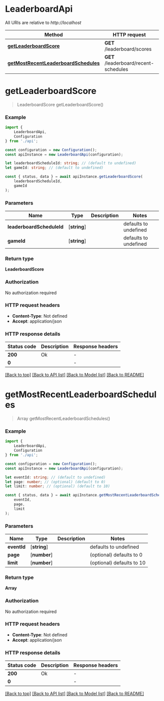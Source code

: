 # LeaderboardApi

All URIs are relative to *http://localhost*

|Method | HTTP request | Description|
|------------- | ------------- | -------------|
|[**getLeaderboardScore**](#getleaderboardscore) | **GET** /leaderboard/scores | |
|[**getMostRecentLeaderboardSchedules**](#getmostrecentleaderboardschedules) | **GET** /leaderboard/recent-schedules | |

# **getLeaderboardScore**
> LeaderboardScore getLeaderboardScore()


### Example

```typescript
import {
    LeaderboardApi,
    Configuration
} from './api';

const configuration = new Configuration();
const apiInstance = new LeaderboardApi(configuration);

let leaderboardScheduleId: string; // (default to undefined)
let gameId: string; // (default to undefined)

const { status, data } = await apiInstance.getLeaderboardScore(
    leaderboardScheduleId,
    gameId
);
```

### Parameters

|Name | Type | Description  | Notes|
|------------- | ------------- | ------------- | -------------|
| **leaderboardScheduleId** | [**string**] |  | defaults to undefined|
| **gameId** | [**string**] |  | defaults to undefined|


### Return type

**LeaderboardScore**

### Authorization

No authorization required

### HTTP request headers

 - **Content-Type**: Not defined
 - **Accept**: application/json


### HTTP response details
| Status code | Description | Response headers |
|-------------|-------------|------------------|
|**200** | Ok |  -  |
|**0** |  |  -  |

[[Back to top]](#) [[Back to API list]](../README.md#documentation-for-api-endpoints) [[Back to Model list]](../README.md#documentation-for-models) [[Back to README]](../README.md)

# **getMostRecentLeaderboardSchedules**
> Array<LeaderboardScheduleDetailed> getMostRecentLeaderboardSchedules()


### Example

```typescript
import {
    LeaderboardApi,
    Configuration
} from './api';

const configuration = new Configuration();
const apiInstance = new LeaderboardApi(configuration);

let eventId: string; // (default to undefined)
let page: number; // (optional) (default to 0)
let limit: number; // (optional) (default to 10)

const { status, data } = await apiInstance.getMostRecentLeaderboardSchedules(
    eventId,
    page,
    limit
);
```

### Parameters

|Name | Type | Description  | Notes|
|------------- | ------------- | ------------- | -------------|
| **eventId** | [**string**] |  | defaults to undefined|
| **page** | [**number**] |  | (optional) defaults to 0|
| **limit** | [**number**] |  | (optional) defaults to 10|


### Return type

**Array<LeaderboardScheduleDetailed>**

### Authorization

No authorization required

### HTTP request headers

 - **Content-Type**: Not defined
 - **Accept**: application/json


### HTTP response details
| Status code | Description | Response headers |
|-------------|-------------|------------------|
|**200** | Ok |  -  |
|**0** |  |  -  |

[[Back to top]](#) [[Back to API list]](../README.md#documentation-for-api-endpoints) [[Back to Model list]](../README.md#documentation-for-models) [[Back to README]](../README.md)

